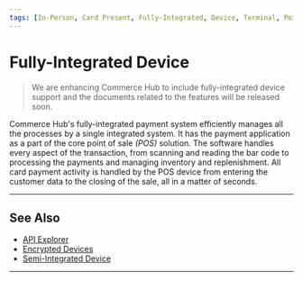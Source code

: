 ```yaml
---
tags: [In-Person, Card Present, Fully-Integrated, Device, Terminal, Point of Sale]
---
```


# Fully-Integrated Device

<!-- theme: danger -->
> We are enhancing Commerce Hub to include fully-integrated device support and the documents related to the features will be released soon.

Commerce Hub's fully-integrated payment system efficiently manages all the processes by a single integrated system. It has the payment application as a part of the core point of sale *(POS)* solution. The software handles every aspect of the transaction, from scanning and reading the bar code to processing the payments and managing inventory and replenishment. All card payment activity is handled by the POS device from entering the customer data to the closing of the sale, all in a matter of seconds.

---

## See Also

- [API Explorer](../api/?type=post&path=/payments/v1/charges)
- [Encrypted Devices](?path=docs/In-Person/Integrations/Encrypted-PIN-Pad.md)
- [Semi-Integrated Device](?path=docs/In-Person/Integrations/Semi-Integrated.md)

---
